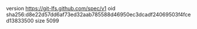 version https://git-lfs.github.com/spec/v1
oid sha256:d8e22d57dd6af73ed32aab785588d46950ec3dcadf24069503f4fced13833500
size 5099
